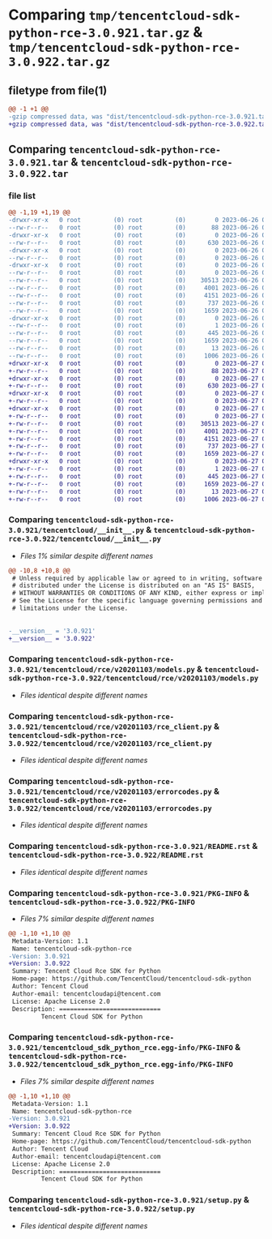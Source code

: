 # Comparing `tmp/tencentcloud-sdk-python-rce-3.0.921.tar.gz` & `tmp/tencentcloud-sdk-python-rce-3.0.922.tar.gz`

## filetype from file(1)

```diff
@@ -1 +1 @@
-gzip compressed data, was "dist/tencentcloud-sdk-python-rce-3.0.921.tar", last modified: Mon Jun 26 00:30:29 2023, max compression
+gzip compressed data, was "dist/tencentcloud-sdk-python-rce-3.0.922.tar", last modified: Tue Jun 27 00:30:48 2023, max compression
```

## Comparing `tencentcloud-sdk-python-rce-3.0.921.tar` & `tencentcloud-sdk-python-rce-3.0.922.tar`

### file list

```diff
@@ -1,19 +1,19 @@
-drwxr-xr-x   0 root         (0) root         (0)        0 2023-06-26 00:30:29.000000 tencentcloud-sdk-python-rce-3.0.921/
--rw-r--r--   0 root         (0) root         (0)       88 2023-06-26 00:30:29.000000 tencentcloud-sdk-python-rce-3.0.921/setup.cfg
-drwxr-xr-x   0 root         (0) root         (0)        0 2023-06-26 00:30:29.000000 tencentcloud-sdk-python-rce-3.0.921/tencentcloud/
--rw-r--r--   0 root         (0) root         (0)      630 2023-06-26 00:30:29.000000 tencentcloud-sdk-python-rce-3.0.921/tencentcloud/__init__.py
-drwxr-xr-x   0 root         (0) root         (0)        0 2023-06-26 00:30:29.000000 tencentcloud-sdk-python-rce-3.0.921/tencentcloud/rce/
--rw-r--r--   0 root         (0) root         (0)        0 2023-06-26 00:30:29.000000 tencentcloud-sdk-python-rce-3.0.921/tencentcloud/rce/__init__.py
-drwxr-xr-x   0 root         (0) root         (0)        0 2023-06-26 00:30:29.000000 tencentcloud-sdk-python-rce-3.0.921/tencentcloud/rce/v20201103/
--rw-r--r--   0 root         (0) root         (0)        0 2023-06-26 00:30:29.000000 tencentcloud-sdk-python-rce-3.0.921/tencentcloud/rce/v20201103/__init__.py
--rw-r--r--   0 root         (0) root         (0)    30513 2023-06-26 00:30:29.000000 tencentcloud-sdk-python-rce-3.0.921/tencentcloud/rce/v20201103/models.py
--rw-r--r--   0 root         (0) root         (0)     4001 2023-06-26 00:30:29.000000 tencentcloud-sdk-python-rce-3.0.921/tencentcloud/rce/v20201103/rce_client.py
--rw-r--r--   0 root         (0) root         (0)     4151 2023-06-26 00:30:29.000000 tencentcloud-sdk-python-rce-3.0.921/tencentcloud/rce/v20201103/errorcodes.py
--rw-r--r--   0 root         (0) root         (0)      737 2023-06-26 00:30:29.000000 tencentcloud-sdk-python-rce-3.0.921/README.rst
--rw-r--r--   0 root         (0) root         (0)     1659 2023-06-26 00:30:29.000000 tencentcloud-sdk-python-rce-3.0.921/PKG-INFO
-drwxr-xr-x   0 root         (0) root         (0)        0 2023-06-26 00:30:29.000000 tencentcloud-sdk-python-rce-3.0.921/tencentcloud_sdk_python_rce.egg-info/
--rw-r--r--   0 root         (0) root         (0)        1 2023-06-26 00:30:29.000000 tencentcloud-sdk-python-rce-3.0.921/tencentcloud_sdk_python_rce.egg-info/dependency_links.txt
--rw-r--r--   0 root         (0) root         (0)      445 2023-06-26 00:30:29.000000 tencentcloud-sdk-python-rce-3.0.921/tencentcloud_sdk_python_rce.egg-info/SOURCES.txt
--rw-r--r--   0 root         (0) root         (0)     1659 2023-06-26 00:30:29.000000 tencentcloud-sdk-python-rce-3.0.921/tencentcloud_sdk_python_rce.egg-info/PKG-INFO
--rw-r--r--   0 root         (0) root         (0)       13 2023-06-26 00:30:29.000000 tencentcloud-sdk-python-rce-3.0.921/tencentcloud_sdk_python_rce.egg-info/top_level.txt
--rw-r--r--   0 root         (0) root         (0)     1006 2023-06-26 00:30:29.000000 tencentcloud-sdk-python-rce-3.0.921/setup.py
+drwxr-xr-x   0 root         (0) root         (0)        0 2023-06-27 00:30:48.000000 tencentcloud-sdk-python-rce-3.0.922/
+-rw-r--r--   0 root         (0) root         (0)       88 2023-06-27 00:30:48.000000 tencentcloud-sdk-python-rce-3.0.922/setup.cfg
+drwxr-xr-x   0 root         (0) root         (0)        0 2023-06-27 00:30:48.000000 tencentcloud-sdk-python-rce-3.0.922/tencentcloud/
+-rw-r--r--   0 root         (0) root         (0)      630 2023-06-27 00:30:48.000000 tencentcloud-sdk-python-rce-3.0.922/tencentcloud/__init__.py
+drwxr-xr-x   0 root         (0) root         (0)        0 2023-06-27 00:30:48.000000 tencentcloud-sdk-python-rce-3.0.922/tencentcloud/rce/
+-rw-r--r--   0 root         (0) root         (0)        0 2023-06-27 00:30:48.000000 tencentcloud-sdk-python-rce-3.0.922/tencentcloud/rce/__init__.py
+drwxr-xr-x   0 root         (0) root         (0)        0 2023-06-27 00:30:48.000000 tencentcloud-sdk-python-rce-3.0.922/tencentcloud/rce/v20201103/
+-rw-r--r--   0 root         (0) root         (0)        0 2023-06-27 00:30:48.000000 tencentcloud-sdk-python-rce-3.0.922/tencentcloud/rce/v20201103/__init__.py
+-rw-r--r--   0 root         (0) root         (0)    30513 2023-06-27 00:30:48.000000 tencentcloud-sdk-python-rce-3.0.922/tencentcloud/rce/v20201103/models.py
+-rw-r--r--   0 root         (0) root         (0)     4001 2023-06-27 00:30:48.000000 tencentcloud-sdk-python-rce-3.0.922/tencentcloud/rce/v20201103/rce_client.py
+-rw-r--r--   0 root         (0) root         (0)     4151 2023-06-27 00:30:48.000000 tencentcloud-sdk-python-rce-3.0.922/tencentcloud/rce/v20201103/errorcodes.py
+-rw-r--r--   0 root         (0) root         (0)      737 2023-06-27 00:30:48.000000 tencentcloud-sdk-python-rce-3.0.922/README.rst
+-rw-r--r--   0 root         (0) root         (0)     1659 2023-06-27 00:30:48.000000 tencentcloud-sdk-python-rce-3.0.922/PKG-INFO
+drwxr-xr-x   0 root         (0) root         (0)        0 2023-06-27 00:30:48.000000 tencentcloud-sdk-python-rce-3.0.922/tencentcloud_sdk_python_rce.egg-info/
+-rw-r--r--   0 root         (0) root         (0)        1 2023-06-27 00:30:48.000000 tencentcloud-sdk-python-rce-3.0.922/tencentcloud_sdk_python_rce.egg-info/dependency_links.txt
+-rw-r--r--   0 root         (0) root         (0)      445 2023-06-27 00:30:48.000000 tencentcloud-sdk-python-rce-3.0.922/tencentcloud_sdk_python_rce.egg-info/SOURCES.txt
+-rw-r--r--   0 root         (0) root         (0)     1659 2023-06-27 00:30:48.000000 tencentcloud-sdk-python-rce-3.0.922/tencentcloud_sdk_python_rce.egg-info/PKG-INFO
+-rw-r--r--   0 root         (0) root         (0)       13 2023-06-27 00:30:48.000000 tencentcloud-sdk-python-rce-3.0.922/tencentcloud_sdk_python_rce.egg-info/top_level.txt
+-rw-r--r--   0 root         (0) root         (0)     1006 2023-06-27 00:30:48.000000 tencentcloud-sdk-python-rce-3.0.922/setup.py
```

### Comparing `tencentcloud-sdk-python-rce-3.0.921/tencentcloud/__init__.py` & `tencentcloud-sdk-python-rce-3.0.922/tencentcloud/__init__.py`

 * *Files 1% similar despite different names*

```diff
@@ -10,8 +10,8 @@
 # Unless required by applicable law or agreed to in writing, software
 # distributed under the License is distributed on an "AS IS" BASIS,
 # WITHOUT WARRANTIES OR CONDITIONS OF ANY KIND, either express or implied.
 # See the License for the specific language governing permissions and
 # limitations under the License.
 
 
-__version__ = '3.0.921'
+__version__ = '3.0.922'
```

### Comparing `tencentcloud-sdk-python-rce-3.0.921/tencentcloud/rce/v20201103/models.py` & `tencentcloud-sdk-python-rce-3.0.922/tencentcloud/rce/v20201103/models.py`

 * *Files identical despite different names*

### Comparing `tencentcloud-sdk-python-rce-3.0.921/tencentcloud/rce/v20201103/rce_client.py` & `tencentcloud-sdk-python-rce-3.0.922/tencentcloud/rce/v20201103/rce_client.py`

 * *Files identical despite different names*

### Comparing `tencentcloud-sdk-python-rce-3.0.921/tencentcloud/rce/v20201103/errorcodes.py` & `tencentcloud-sdk-python-rce-3.0.922/tencentcloud/rce/v20201103/errorcodes.py`

 * *Files identical despite different names*

### Comparing `tencentcloud-sdk-python-rce-3.0.921/README.rst` & `tencentcloud-sdk-python-rce-3.0.922/README.rst`

 * *Files identical despite different names*

### Comparing `tencentcloud-sdk-python-rce-3.0.921/PKG-INFO` & `tencentcloud-sdk-python-rce-3.0.922/PKG-INFO`

 * *Files 7% similar despite different names*

```diff
@@ -1,10 +1,10 @@
 Metadata-Version: 1.1
 Name: tencentcloud-sdk-python-rce
-Version: 3.0.921
+Version: 3.0.922
 Summary: Tencent Cloud Rce SDK for Python
 Home-page: https://github.com/TencentCloud/tencentcloud-sdk-python
 Author: Tencent Cloud
 Author-email: tencentcloudapi@tencent.com
 License: Apache License 2.0
 Description: ============================
         Tencent Cloud SDK for Python
```

### Comparing `tencentcloud-sdk-python-rce-3.0.921/tencentcloud_sdk_python_rce.egg-info/PKG-INFO` & `tencentcloud-sdk-python-rce-3.0.922/tencentcloud_sdk_python_rce.egg-info/PKG-INFO`

 * *Files 7% similar despite different names*

```diff
@@ -1,10 +1,10 @@
 Metadata-Version: 1.1
 Name: tencentcloud-sdk-python-rce
-Version: 3.0.921
+Version: 3.0.922
 Summary: Tencent Cloud Rce SDK for Python
 Home-page: https://github.com/TencentCloud/tencentcloud-sdk-python
 Author: Tencent Cloud
 Author-email: tencentcloudapi@tencent.com
 License: Apache License 2.0
 Description: ============================
         Tencent Cloud SDK for Python
```

### Comparing `tencentcloud-sdk-python-rce-3.0.921/setup.py` & `tencentcloud-sdk-python-rce-3.0.922/setup.py`

 * *Files identical despite different names*


